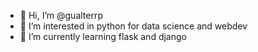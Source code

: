 - 👋 Hi, I’m @gualterrp
- 👀 I’m interested in python for data science and webdev
- 🌱 I’m currently learning flask and django
<!---
gualterrp/gualterrp is a ✨ special ✨ repository because its `README.md` (this file) appears on your GitHub profile.
You can click the Preview link to take a look at your changes.
--->
